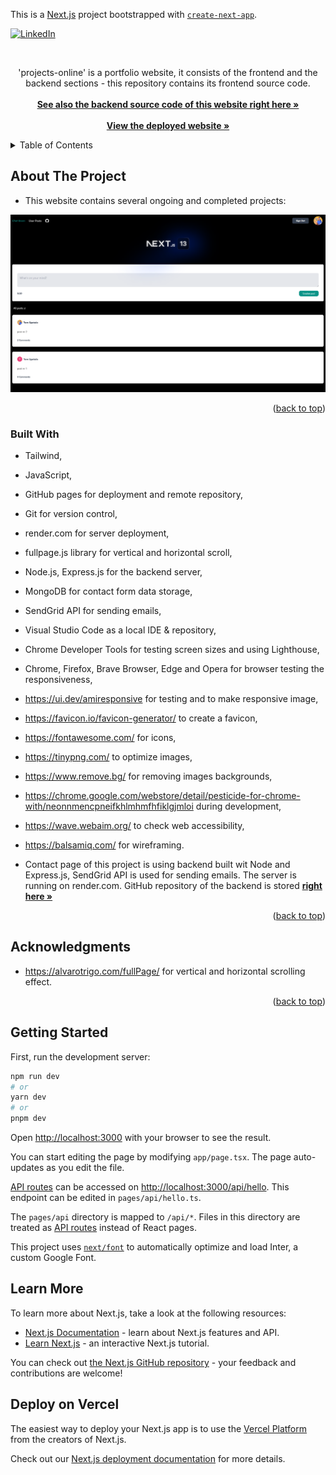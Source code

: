 This is a [Next.js](https://nextjs.org/) project bootstrapped with [`create-next-app`](https://github.com/vercel/next.js/tree/canary/packages/create-next-app).

<a name="readme-top"></a>

[![LinkedIn][linkedin-shield]][linkedin-url]

<!-- PROJECT LOGO -->
<br />
<div align="center">

  <p>
    'projects-online' is a portfolio website, it consists of the frontend and the backend sections - this repository contains its frontend source code.
       <br />
       <br />
    <a href="https://github.com/spatulatom/my-porfolio-backend"><strong>See also the backend source code of this website right here »</strong></a>
    <br />
    <br />
     <a href="https://spatulatom.github.io/projects-online/"><strong>View the deployed website »</strong></a>
    <br />
   
  </p>
</div>

<!-- TABLE OF CONTENTS -->
<details>
  <summary>Table of Contents</summary>
  <ol>
    <li><a href="#about-the-project">About The Project</a></li>
    <li><a href="#built-with">Built With</a></li>
    <li><a href="#acknowledgments">Acknowledgments</a></li>
     <li><a href="#getting-started">About The Project</a></li>
    <li><a href="#learn-more">Built With</a></li>
    <li><a href="#deploy-on-vercel">Acknowledgments</a></li>
  </ol>
</details>

<!-- ABOUT THE PROJECT -->

## About The Project

- This website contains several ongoing and completed projects:

![Product Name Screen Shot](public/next13beta.png)

<p align="right">(<a href="#readme-top">back to top</a>)</p>

### Built With



- Tailwind,
- JavaScript,
- GitHub pages for deployment and remote repository,
- Git for version control,
- render.com for server deployment,
- fullpage.js library for vertical and horizontal scroll,
- Node.js, Express.js for the backend server,
- MongoDB for contact form data storage,
- SendGrid API for sending emails,
- Visual Studio Code as a local IDE & repository,
- Chrome Developer Tools for testing screen sizes and using Lighthouse,
- Chrome, Firefox, Brave Browser, Edge and Opera for browser testing the responsiveness,
- https://ui.dev/amiresponsive for testing and to make responsive image,
- https://favicon.io/favicon-generator/ to create a favicon,
- https://fontawesome.com/ for icons,
- https://tinypng.com/ to optimize images,
- https://www.remove.bg/ for removing images backgrounds,
- https://chrome.google.com/webstore/detail/pesticide-for-chrome-with/neonnmencpneifkhlmhmfhfiklgjmloi during development,
- https://wave.webaim.org/ to check web accessibility,
- https://balsamiq.com/ for wireframing.

- Contact page of this project is using backend built wit Node and Express.js,
SendGrid API is used for sending emails. The server is running on render.com. GitHub repository of the backend is stored <a href="https://github.com/spatulatom/my-porfolio-backend"><strong>right here »</strong></a>


<p align="right">(<a href="#readme-top">back to top</a>)</p>

<!-- ACKNOWLEDGMENTS -->

## Acknowledgments

- https://alvarotrigo.com/fullPage/ for vertical and horizontal scrolling effect.

<p align="right">(<a href="#readme-top">back to top</a>)</p>

## Getting Started

First, run the development server:

```bash
npm run dev
# or
yarn dev
# or
pnpm dev
```

Open [http://localhost:3000](http://localhost:3000) with your browser to see the result.

You can start editing the page by modifying `app/page.tsx`. The page auto-updates as you edit the file.

[API routes](https://nextjs.org/docs/api-routes/introduction) can be accessed on [http://localhost:3000/api/hello](http://localhost:3000/api/hello). This endpoint can be edited in `pages/api/hello.ts`.

The `pages/api` directory is mapped to `/api/*`. Files in this directory are treated as [API routes](https://nextjs.org/docs/api-routes/introduction) instead of React pages.

This project uses [`next/font`](https://nextjs.org/docs/basic-features/font-optimization) to automatically optimize and load Inter, a custom Google Font.

## Learn More

To learn more about Next.js, take a look at the following resources:

- [Next.js Documentation](https://nextjs.org/docs) - learn about Next.js features and API.
- [Learn Next.js](https://nextjs.org/learn) - an interactive Next.js tutorial.

You can check out [the Next.js GitHub repository](https://github.com/vercel/next.js/) - your feedback and contributions are welcome!

## Deploy on Vercel

The easiest way to deploy your Next.js app is to use the [Vercel Platform](https://vercel.com/new?utm_medium=default-template&filter=next.js&utm_source=create-next-app&utm_campaign=create-next-app-readme) from the creators of Next.js.

Check out our [Next.js deployment documentation](https://nextjs.org/docs/deployment) for more details.


[linkedin-shield]: https://img.shields.io/badge/-LinkedIn-black.svg?style=for-the-badge&logo=linkedin&colorB=555
[linkedin-url]: https://www.linkedin.com/in/tomasz-s-069249244/
[product-screenshot]: images/screenshot.png
[next.js]: https://img.shields.io/badge/next.js-000000?style=for-the-badge&logo=nextdotjs&logoColor=white
[next-url]: https://nextjs.org/
[react.js]: https://img.shields.io/badge/React-20232A?style=for-the-badge&logo=react&logoColor=61DAFB
[react-url]: https://reactjs.org/
[vue.js]: https://img.shields.io/badge/Vue.js-35495E?style=for-the-badge&logo=vuedotjs&logoColor=4FC08D
[vue-url]: https://vuejs.org/
[angular.io]: https://img.shields.io/badge/Angular-DD0031?style=for-the-badge&logo=angular&logoColor=white
[angular-url]: https://angular.io/
[svelte.dev]: https://img.shields.io/badge/Svelte-4A4A55?style=for-the-badge&logo=svelte&logoColor=FF3E00
[svelte-url]: https://svelte.dev/
[laravel.com]: https://img.shields.io/badge/Laravel-FF2D20?style=for-the-badge&logo=laravel&logoColor=white
[laravel-url]: https://laravel.com
[bootstrap.com]: https://img.shields.io/badge/Bootstrap-563D7C?style=for-the-badge&logo=bootstrap&logoColor=white
[bootstrap-url]: https://getbootstrap.com
[jquery.com]: https://img.shields.io/badge/jQuery-0769AD?style=for-the-badge&logo=jquery&logoColor=white
[jquery-url]: https://jquery.com
